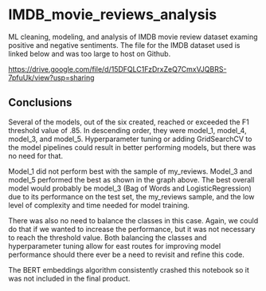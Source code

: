# IMDB_movie_reviews_analysis
ML cleaning, modeling, and analysis of IMDB movie review dataset examing positive and negative sentiments. The file for the IMDB dataset used is linked below and was too large to host on Github.

https://drive.google.com/file/d/15DFQLC1FzDrxZeQ7CmxVJQBRS-7pfuUk/view?usp=sharing

## Conclusions

Several of the models, out of the six created, reached or exceeded the F1 threshold value of .85. In descending order, they were model_1, model_4, model_3, and model_5. Hyperparameter tuning or adding GridSearchCV to the model pipelines could result in better performing models, but there was no need for that.

Model_1 did not perform best with the sample of my_reviews. Model_3 and model_5 performed the best as shown in the graph above. The best overall model would probably be model_3 (Bag of Words and LogisticRegression) due to its performance on the test set, the my_reviews sample, and the low level of complexity and time needed for model training.

There was also no need to balance the classes in this case. Again, we could do that if we wanted to increase the performance, but it was not necessary to reach the threshold value. Both balancing the classes and hyperparameter tuning allow for east routes for improving model performance should there ever be a need to revisit and refine this code.

The BERT embeddings algorithm consistently crashed this notebook so it was not included in the final product.

